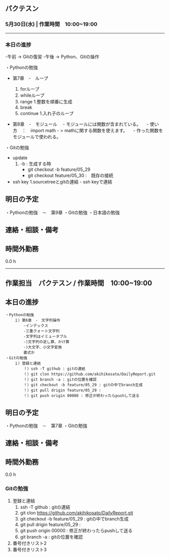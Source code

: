 ﻿## パクテスン
### 5月30日(水) | 作業時間　10:00~19:00
---

### 本日の進捗
 -午前 → Gitの復習
 -午後 → Python、Gitの操作

・Pythonの勉強
- 第7章　-　ループ
    1. forループ
    1. whileループ
    1. range
        1.整数を順番に生成
    1. break
    1. continue
    1.入れ子のループ
		
- 第8章　-　モジュール
　- モジュールには関数が含まれている。
　- 使い方　：　import math - > mathに関する関数を使えます。
　- 作った関数をモジュールで使われる。
			
・Gitの勉強
- update
    1. -b : 生成する時
        - git checkout -b feature/05_29
        - git checkout feature/05_30 :　既存の接続 
- ssh key
    1.sourcetreeとgitの連結
        - ssh keyで連結
　　　
## 明日の予定
・Pythonの勉強　－　第9章
・Gitの勉強
・日本語の勉強

## 連絡・相談・備考

## 時間外勤務
0.0 h



---



## 作業担当　パクテスン /  作業時間　10:00~19:00

## 本日の進捗
	・Pythonの勉強
		１）第6章　-　文字列操作
			-インデックス
			-三重クォート文字列
			-文字列はイミュータブル
			-)文字列の足し算、かけ算
			-)大文字、小文字変換
			書式か
	・Gitの勉強
		１）登録と連結
			！）ssh -T github : gitの連結
			！）git clon https://github.com/akihikosato/DailyReport.git
			！）git branch -a : gitの位置を確認
			！）git checkout -b feature/05_29 : gitの中でbranch生成
			！）git pull drigin feature/05_29 : 
			！）git push origin 00000 : 修正が終わったらpushして送る

## 明日の予定
・Pythonの勉強　－　第7章
・Gitの勉強

## 連絡・相談・備考

## 時間外勤務
0.0 h


### Gitの勉強
1. 登録と連結
    1. ssh -T github : gitの連結
    1. git clon https://github.com/akihikosato/DailyReport.git
    1. git checkout -b feature/05_29 : gitの中でbranch生成
    1. git pull drigin feature/05_29 :
    1. git push origin 00000 : 修正が終わったらpushして送る
    1. git branch -a : gitの位置を確認
1. 番号付きリスト2
1. 番号付きリスト3